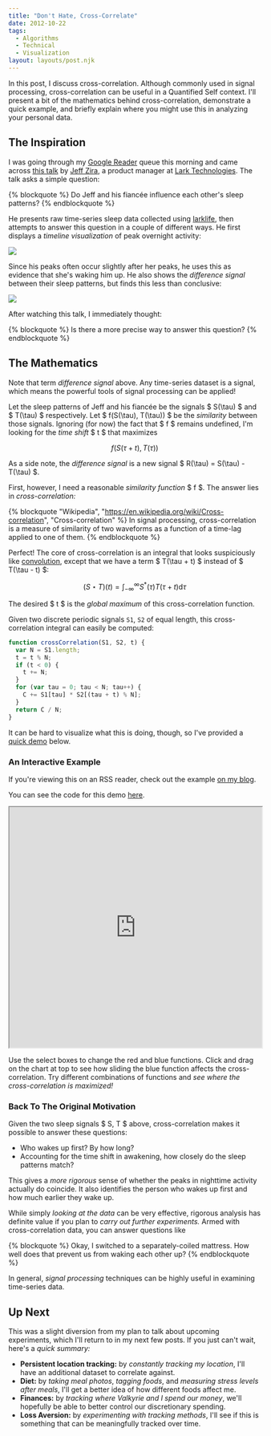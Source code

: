 ```yaml
---
title: "Don't Hate, Cross-Correlate"
date: 2012-10-22
tags:
  - Algorithms
  - Technical
  - Visualization
layout: layouts/post.njk
---
```


In this post, I discuss cross-correlation. Although commonly used in signal processing, cross-correlation can be useful in a Quantified Self context. I'll present a bit of the mathematics behind cross-correlation, demonstrate a quick example, and briefly explain where you might use this in analyzing your personal data.

<!-- more -->

## The Inspiration

I was going through my [Google Reader](http://reader.google.com) queue this morning and came across [this talk](http://vimeo.com/50329491) by [Jeff Zira](http://www.linkedin.com/in/jeffzira), a product manager at [Lark Technologies](http://www.lark.com/). The talk asks a simple question:

{% blockquote %}
Do Jeff and his fiancée influence each other's sleep patterns?
{% endblockquote %}

He presents raw time-series sleep data collected using [larklife](http://www.lark.com/products/lark-life/experience), then attempts to answer this question in a couple of different ways. He first displays a *timeline visualization* of peak overnight activity:

<img src="https://lh6.googleusercontent.com/-nU3qiQKycow/UIbogGdHsGI/AAAAAAAAAHY/Ax23iCZB98M/s640/jeffzira-peak-vis.jpg" />

Since his peaks often occur slightly after her peaks, he uses this as evidence that she's waking him up. He also shows the *difference signal* between their sleep patterns, but finds this less than conclusive:

<img src="https://lh4.googleusercontent.com/-GAskT1r-gP4/UIbogcHUqCI/AAAAAAAAAHc/XbCl5IvAves/s640/jeffzira-diff-vis.jpg" />

After watching this talk, I immediately thought:

{% blockquote %}
Is there a more precise way to answer this question?
{% endblockquote %}

## The Mathematics

Note that term *difference signal* above. Any time-series dataset is a signal, which means the powerful tools of signal processing can be applied!

Let the sleep patterns of Jeff and his fiancée be the signals $ S(\tau) $ and $ T(\tau) $ respectively. Let $ f(S(\tau), T(\tau)) $ be the *similarity* between those signals. Ignoring (for now) the fact that $ f $ remains undefined, I'm looking for the *time shift* $ t $ that maximizes

$$
f(S(\tau + t), T(\tau))
$$

As a side note, the *difference signal* is a new signal $ R(\tau) = S(\tau) - T(\tau) $.

First, however, I need a reasonable *similarity function* $ f $. The answer lies in *cross-correlation:*

{% blockquote "Wikipedia", "https://en.wikipedia.org/wiki/Cross-correlation", "Cross-correlation" %}
In signal processing, cross-correlation is a measure of similarity of two waveforms as a function of a time-lag applied to one of them.
{% endblockquote %}

Perfect! The core of cross-correlation is an integral that looks suspiciously like [convolution](http://en.wikipedia.org/wiki/Convolution), except that we have a term $ T(\tau + t) $ instead of $ T(\tau - t) $:

$$
(S \star T)(t) = \int_{-\infty}^{\infty} S^{\ast}(\tau) T(\tau + t) \mathrm{d}\tau
$$

The desired $ t $ is the *global maximum* of this cross-correlation function.

Given two discrete periodic signals `S1`, `S2` of equal length, this cross-correlation integral can easily be computed:

```js
function crossCorrelation(S1, S2, t) {
  var N = S1.length;
  t = t % N;
  if (t < 0) {
    t += N;
  }
  for (var tau = 0; tau < N; tau++) {
    C += S1[tau] * S2[(tau + t) % N];
  }
  return C / N;
}
```

It can be hard to visualize what this is doing, though, so I've provided a [quick demo](#quick-demo) below.

### An Interactive Example

If you're viewing this on an RSS reader, check out the example [on my blog](/blog/2012/10/22/dont-hate-cross-correlate/#quick-demo).

You can see the code for this demo [here](https://github.com/candu/quantified-savagery-files/tree/master/Algorithms/cross-correlation).

<iframe
  height="480"
  src="https://blog.savageevan.com/quantified-savagery-files/Algorithms/cross-correlation/index.html"
  width="100%">
</iframe>

Use the select boxes to change the red and blue functions. Click and drag on the chart at top to see how sliding the blue function affects the cross-correlation. Try different combinations of functions and *see where the cross-correlation is maximized!*

### Back To The Original Motivation

Given the two sleep signals $ S, T $ above, cross-correlation makes it possible to answer these questions:

- Who wakes up first? By how long?
- Accounting for the time shift in awakening, how closely do the sleep patterns match?

This gives a *more rigorous* sense of whether the peaks in nighttime activity actually do coincide. It also identifies the person who wakes up first and how much earlier they wake up.

While simply *looking at the data* can be very effective, rigorous analysis has definite value if you plan to *carry out further experiments.* Armed with cross-correlation data, you can answer questions like

{% blockquote %}
Okay, I switched to a separately-coiled mattress. How well does that prevent
us from waking each other up?
{% endblockquote %}

In general, *signal processing* techniques can be highly useful in examining time-series data.

## Up Next

This was a slight diversion from my plan to talk about upcoming experiments, which I'll return to in my next few posts. If you just can't wait, here's a *quick summary:*

- **Persistent location tracking:** by *constantly tracking my location*, I'll have an additional dataset to correlate against.
- **Diet:** by *taking meal photos*, *tagging foods*, and *measuring stress levels after meals*, I'll get a better idea of how different foods affect me.
- **Finances:** by *tracking where Valkyrie and I spend our money*, we'll hopefully be able to better control our discretionary spending.
- **Loss Aversion:** by *experimenting with tracking methods*, I'll see if this is something that can be meaningfully tracked over time.
